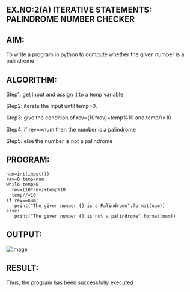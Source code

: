 
## EX.NO:2(A)	ITERATIVE STATEMENTS: PALINDROME NUMBER CHECKER


## AIM:

To write a program in python to compute whether the given number is a palindrome

## ALGORITHM:

Step1: get input and assign it to a temp variable

Step2: iterate the input until temp>0.

Step3: give the condition of rev=(10*rev)+temp%10 and temp//=10 

Step4: if rev==num then the number is a palindrome

Step5: else the number is not a palindrome
## PROGRAM:
```
num=int(input()) 
rev=0 temp=num 
while temp>0:
  rev=(10*rev)+temp%10 
  temp//=10
if rev==num:
   print("The given number {} is a Palindrome".format(num)) 
else:
   print("The given number {} is not a palindrome".format(num))
```
## OUTPUT:

![image](https://github.com/user-attachments/assets/3b35bc88-b262-4c50-a818-f2c362602680)




## RESULT:
Thus, the program has been successfully executed
